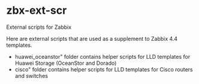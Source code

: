 # zbx-ext-scr
External scripts for Zabbix

Here are external scripts that are used as a supplement to Zabbix 4.4 templates.
- huawei_oceanstor" folder contains helper scripts for LLD templates for Huawei Storage (OceanStor and Dorado)
- cisco" folder contains helper scripts for LLD templates for Cisco routers and switches

